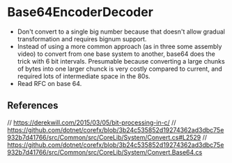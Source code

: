 # Base64EncoderDecoder

- Don't convert to a single big number because that doesn't allow gradual transformation and requires bignum support.
- Instead of using a more common approach (as in three some assembly video) to convert from one base system to another,
  base64 does the trick with 6 bit intervals. Presumable because converting a large chunks of bytes into
  one larger chunck is very costly compared to current, and required lots of intermediate space in the 80s.
- Read RFC on base 64.

## References

// https://derekwill.com/2015/03/05/bit-processing-in-c/
// https://github.com/dotnet/corefx/blob/3b24c535852d19274362ad3dbc75e932b7d41766/src/Common/src/CoreLib/System/Convert.cs#L2529
// https://github.com/dotnet/corefx/blob/3b24c535852d19274362ad3dbc75e932b7d41766/src/Common/src/CoreLib/System/Convert.Base64.cs
